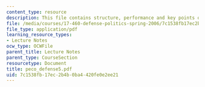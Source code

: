 ```yaml
---
content_type: resource
description: This file contains structure, performance and key points of defense industries.
file: /media/courses/17-460-defense-politics-spring-2006/7c1538fb17ec2b4b0ba4420fe0e2ee21_peco_defense5.pdf
file_type: application/pdf
learning_resource_types:
- Lecture Notes
ocw_type: OCWFile
parent_title: Lecture Notes
parent_type: CourseSection
resourcetype: Document
title: peco_defense5.pdf
uid: 7c1538fb-17ec-2b4b-0ba4-420fe0e2ee21
---
```

